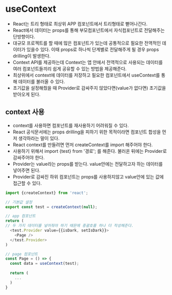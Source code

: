 # useContext
- React는 트리 형태로 최상위 APP 컴포넌트에서 트리형태로 뻗어나간다.
- React에서 데이터는 props를 통해 부모컴포넌트에서 자식컴포넌트로 전달해주는 단방향이다.
- 대규모 프로젝트를 할 때에 많은 컴포넌트가 있는데 공통적으로 필요한 전역적인 데이터가 있을수 있다. 이때 props로 하나씩 단계별로 전달해주게 될 경우 props drilling이 발생한다.
- Context API를 제공하는데 Context는 앱 안에서 전역적으로 사용되는 데이터를 여러 컴포넌트들끼리 쉽게 공유할 수 있는 방법을 제공해준다.
- 최상위에서 context에 데이터를 저장하고 필요한 컴포넌트에서 useContext를 통해 데이터를 불러올 수 있다.
- 초기값을 설정해줬을 때 Provider로 감싸주지 않았다면(value가 없다면) 초기값을 받아오게 된다.

## context 사용
- context를 사용하면 컴포넌트를 재사용하기 어려워질 수 있다.
- React 공식문서에는 props drilling을 피하기 위한 목적이라면 컴포넌트 합성을 먼저 생각하라는 말이 있다.
- React context를 만들려면 먼저 createContext를 import 해주어야 한다.
- 사용하기 위해서 import {test} from '경로'; 를 해준다. 불러온 뒤에는 Provider로 감싸주어야 한다.
- Provider는 value라는 props를 받는다. value안에는 전달하고자 하는 데이터를 넣어주면 된다.
- Provider로 감싸진 하위 컴포넌트는 props를 사용하지않고 value안에 있는 값에 접근할 수 있다.
```js
import {createContext} from 'react';

// 기본값 설정
export const test = createContext(null);

// app 컴포넌트
return (
// 두 가지 데이터를 넣어줘야 하기 때문에 중괄호를 하나 더 작성해준다.
  <test.Provider value={{isDark, setIsDark}}>
    <Page />
  </test.Provider>
)

// page 컴포넌트
const Page = () => {
  const data = useContext(test);
  
  return (
    ...
  )
}
```
